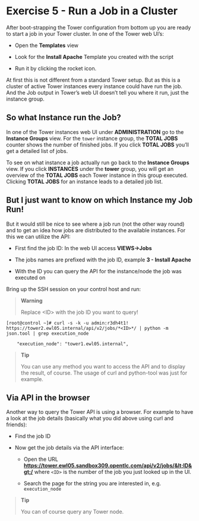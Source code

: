 # Exercise 5 - Run a Job in a Cluster

After boot-strapping the Tower configuration from bottom up you are
ready to start a job in your Tower cluster. In one of the Tower web
UI’s:

  - Open the **Templates** view

  - Look for the **Install Apache** Template you created with the script

  - Run it by clicking the rocket icon.

At first this is not different from a standard Tower setup. But as this
is a cluster of active Tower instances every instance could have run the
job. And the Job output in Tower’s web UI doesn’t tell you where it run,
just the instance group.

## So what Instance run the Job?

In one of the Tower instances web UI under **ADMINISTRATION** go to the
**Instance Groups** view. For the `tower` instance group, the **TOTAL
JOBS** counter shows the number of finished jobs. If you click **TOTAL
JOBS** you’ll get a detailed list of jobs.

To see on what instance a job actually run go back to the **Instance
Groups** view. If you click **INSTANCES** under the **tower** group, you
will get an overview of the **TOTAL JOBS** each Tower instance in this
group executed. Clicking **TOTAL JOBS** for an instance leads to a
detailed job list.

## But I just want to know on which Instance my Job Run\!

But it would still be nice to see where a job run (not the other way
round) and to get an idea how jobs are distributed to the available
instances. For this we can utilize the API:

  - First find the job ID: In the web UI access **VIEWS→Jobs**

  - The jobs names are prefixed with the job ID, example **3 - Install
    Apache**

  - With the ID you can query the API for the instance/node the job was
    executed on

Bring up the SSH session on your control host and run:

> **Warning**
>
> Replace &lt;ID&gt; with the job ID you want to query\!

    [root@control ~]# curl -s -k -u admin:r3dh4t1! https://tower2.ewl05.internal/api/v2/jobs/*<ID>*/ | python -m json.tool | grep execution_node

        "execution_node": "tower1.ewl05.internal",

> **Tip**
>
> You can use any method you want to access the API and to display the
> result, of course. The usage of curl and python-tool was just for
> example.

## Via API in the browser

Another way to query the Tower API is using a browser. For example to
have a look at the job details (basically what you did above using curl
and friends):

  - Find the job ID

  - Now get the job details via the API interface:

      - Open the URL
        **https://tower.ewl05.sandbox309.opentlc.com/api/v2/jobs/&lt;ID&gt;/**
        where `<ID>` is the number of the job you just looked up in the
        UI.

      - Search the page for the string you are interested in, e.g.
        `execution_node`

> **Tip**
>
> You can of course query any Tower node.

